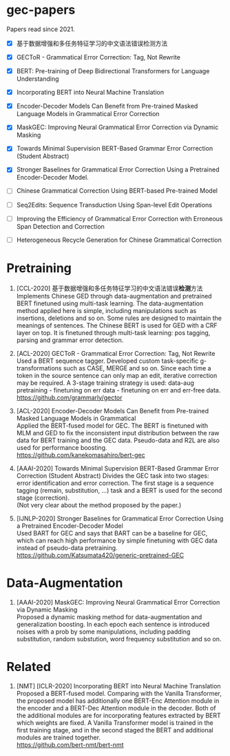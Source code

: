# gec-papers

Papers read since 2021.

- [x] 基于数据增强和多任务特征学习的中文语法错误检测方法
- [x] GECToR - Grammatical Error Correction: Tag, Not Rewrite
- [x] BERT: Pre-training of Deep Bidirectional Transformers for Language Understanding
- [x] Incorporating BERT into Neural Machine Translation
- [x] Encoder-Decoder Models Can Benefit from Pre-trained Masked Language Models in Grammatical Error Correction
- [x] MaskGEC: Improving Neural Grammatical Error Correction via Dynamic Masking
- [x] Towards Minimal Supervision BERT-Based Grammar Error Correction (Student Abstract)
- [x] Stronger Baselines for Grammatical Error Correction Using a Pretrained Encoder-Decoder Model.

- [ ] Chinese Grammatical Correction Using BERT-based Pre-trained Model
- [ ] Seq2Edits: Sequence Transduction Using Span-level Edit Operations
- [ ] Improving the Efficiency of Grammatical Error Correction with Erroneous Span Detection and Correction
- [ ] Heterogeneous Recycle Generation for Chinese Grammatical Correction

# Pretraining
1. [CCL-2020] 基于数据增强和多任务特征学习的中文语法错误**检测**方法  
Implements Chinese GED through data-augmentation and pretrained BERT finetuned using multi-task learning. The data-augmentation method applied here is simple, including manipulations such as insertions, deletions and so on. Some rules are designed to maintain the meanings of sentences. The Chinese BERT is used for GED with a CRF layer on top. It is finetuned through multi-task learning: pos tagging, parsing and grammar error detection.

2. [ACL-2020] GECToR - Grammatical Error Correction: Tag, Not Rewrite  
Used a BERT sequence tagger. Developed custom task-specific g-transformations such as CASE, MERGE and so on. Since each time a token in the source sentence can only map an edit, iterative correction may be required. A 3-stage training strategy is used: data-aug pretraining - finetuning on err data - finetuning on err and err-free data.  
https://github.com/grammarly/gector


3. [ACL-2020] Encoder-Decoder Models Can Benefit from Pre-trained Masked Language Models in Grammatical  
Applied the BERT-fused model for GEC. The BERT is finetuned with MLM and GED to fix the inconsistent input distribution between the raw data for BERT training and the GEC data. Pseudo-data and R2L are also used for performance boosting.  
https://github.com/kanekomasahiro/bert-gec

4. [AAAI-2020] Towards Minimal Supervision BERT-Based Grammar Error Correction (Student Abstract)
Divides the GEC task into two stages: error identification and error correction. The first stage is a sequence tagging (remain, substitution, ...) task and a BERT is used for the second stage (correction).   
(Not very clear about the method proposed by the paper.)

5. [IJNLP-2020] Stronger Baselines for Grammatical Error Correction Using a Pretrained Encoder-Decoder Model  
Used BART for GEC and says that BART can be a baseline for GEC, which can reach high performance by simple finetuning with GEC data instead of pseudo-data pretraining.  
https://github.com/Katsumata420/generic-pretrained-GEC

# Data-Augmentation
1. [AAAI-2020] MaskGEC: Improving Neural Grammatical Error Correction via Dynamic Masking  
Proposed a dynamic masking method for data-augmentation and generalization boosting. In each epoch each sentence is introduced noises with a prob by some manipulations, including padding substitution, random substution, word frequency substitution and so on.

# Related
1. [NMT] [ICLR-2020] Incorporating BERT into Neural Machine Translation  
Proposed a BERT-fused model. Comparing with the Vanilla Transformer, the proposed model has additionally one BERT-Enc Attention module in the encoder and a BERT-Dec Attention module in the decoder. Both of the additional modules are for incorporating features extracted by BERT which weights are fixed. A Vanilla Transformer model is trained in the first training stage, and in the second staged the BERT and additional modules are trained together.  
https://github.com/bert-nmt/bert-nmt
